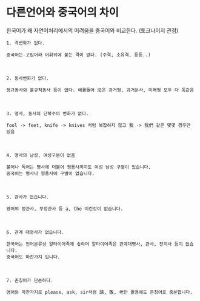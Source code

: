 # 다른언어와 중국어의 차이<br>
한국어가 왜 자연어처리에서의 어려움을 중국어와 비교한다. (토크나이저 관점)

```
1. 격변화가 없다.

중국어는 고립어라 어휘뒤에 붙는 격이 없다. (주격, 소유격, 등등..)
```
<br>

```
2. 동사변화가 없다.

정규동사와 불규칙동사 등이 없다. 예를들어 法은 과거형, 과거분사, 미래형 모두 다 똑같음
```
<br>

```
3. 명사, 동사의 단복수의 변화가 없다.

fool -> feet, knife -> knives 처럼 복잡하지 않고 我 -> 我們 같은 몇몇 경우만 있음
```
<br>

```
4. 명사의 남성, 여성구분이 없음

불어나 독어는 명사에 더불어 형용사까지도 여성 남성 구별이 있습니다.
중국어는 명사나 형용사에 구별이 없습니다.
```
<br>

```
5. 관사가 없습니다.

영어의 정관사, 부정관사 등 a, the 이런것이 없습니다.
```
<br>

```
6. 관계 대명사가 없습니다.

한국어는 언어분류상 알타이어족에 솏하며 알타이어족은 관계대명사, 관사, 전치사 등이 없습니다.
중국어도 마찬가지 입니다.
```
<br>

```
7. 존칭어가 단순하다.

영어와 마찬가지로 please, ask, sir처럼 請, 敬, 老만 활용해도 존칭어로 충분합니다.
```